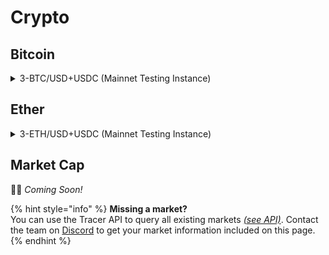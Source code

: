 # Crypto

## Bitcoin

<details>

<summary>3-BTC/USD+USDC (Mainnet Testing Instance)</summary>

<mark style="background-color:orange;">**⚠️ THIS IS A MAINNET TESTING INSTANCE - PLEASE DO NOT DEPOSIT TO THE CONTRACTS UNLESS YOU KNOW WHAT YOU ARE DOING ⚠️**</mark>

_Mainnet Testing Instances are provided for testing purposes only and are deployed from a Testing Factory instance. They do not show up on Tracer interfaces and should not be used to deploy any markets intended for use._

:link: _Open in pools.tracer.finance_

**Deployment** **Information**

* Deployment date: `2022-05-16`

**Pricing Data**

* Price feed: `BTC/USD`
* Data manipulations: `8hr SMA`
* Leverage (sigmoid): `3`

**Settlement Asset**

* Settlement asset: `USDC`

**Fees**

* Mint fee: `1%`
* Management fee: `1% per annum`
* Burn fee: `None`

**Pool Tokens**

* Long token
  * Symbol: `3L-BTC/USD+USDC`
  * Metamask Symbol: `3L-BTC+USDC`
  * Token address: `0x17F99f2D5d7dC6957A0C18bfa49FBCf858199127` [↗](https://arbiscan.io/address/0x17f99f2d5d7dc6957a0c18bfa49fbcf858199127)
  * Observations: `N/A`

<!---->

* Short token
  * Symbol: `3S-BTC/USD+USDC`
  * Metamask Symbol: `3S-BTC+USDC`
  * Token address: `0x02f9742f7CA51891d440084208c8e969D55b94A2` [↗](https://arbiscan.io/address/0x02f9742f7CA51891d440084208c8e969D55b94A2)
  * Observations: `N/A`

**Pool Information**

* Rebalance frequency: `1 hour`
* Front-running interval: `8 hours`
* Long token staking farm: `0xE211c6a34a6b04Df2D5fBCf3E66Fd57b9eD76e0d` [↗](https://arbiscan.io/address/0xe211c6a34a6b04df2d5fbcf3e66fd57b9ed76e0d)
* Short token staking farm: `0x50041Fe576cEC7502eA97cE33627856299011Eb1` [↗](https://arbiscan.io/address/0x50041Fe576cEC7502eA97cE33627856299011Eb1)

**Secondary market (Balancer)**

* Pool address: `0x3fF51DE6D96d4A88182b7006b8E8d9DB7D43931c` [↗](https://arbitrum.balancer.fi/#/pool/0x3ff51de6d96d4a88182b7006b8e8d9db7d43931c000100000000000000000085)

**Notes**

* N/A

</details>

## Ether

<details>

<summary>3-ETH/USD+USDC (Mainnet Testing Instance)</summary>

<mark style="background-color:orange;">**⚠️ THIS IS A MAINNET TESTING INSTANCE - PLEASE DO NOT DEPOSIT TO THE CONTRACTS UNLESS YOU KNOW WHAT YOU ARE DOING ⚠️**</mark>

_Mainnet Testing Instances are provided for testing purposes only and are deployed from a Testing Factory instance. They do not show up on Tracer interfaces and should not be used to deploy any markets intended for use._

:link: _Open in pools.tracer.finance_

**Deployment** **Information**

* Deployment date: `2022-05-16`

**Pricing Data**

* Price feed: `ETH/USD`
* Data manipulations: `8hr SMA`
* Leverage (sigmoid): `3`

**Settlement Asset**

* Settlement asset: `USDC`

**Fees**

* Mint fee: `1%`
* Management fee: `1% per annum`
* Burn fee: `None`

**Pool Tokens**

* Long token
  * Symbol: `3L-ETH/USD+USDC`
  * Metamask Symbol: `3L-ETH+USDC`
  * Token address: `0x989132f596Ff5F79fe3e52bbDdadACde6438bF06` [↗](https://arbiscan.io/address/0x989132f596Ff5F79fe3e52bbDdadACde6438bF06)
  * Observations: `N/A`

<!---->

* Short token
  * Symbol: `3S-ETH/USD+USDC`
  * Metamask Symbol: `3S-ETH+USDC`
  * Token address: `0xe0258E0b32cD3840ef29789bcDA9C2BF996e2A40` [↗](https://arbiscan.io/address/0xe0258E0b32cD3840ef29789bcDA9C2BF996e2A40)
  * Observations: `N/A`

**Pool Information**

* Rebalance frequency: `1 hour`
* Front-running interval: `8 hours`
* Long token staking farm: `0xbF3E2DbBF663b09EDCe8b774334fc408559846d0` [↗](https://arbiscan.io/address/0xbF3E2DbBF663b09EDCe8b774334fc408559846d0)
* Short token staking farm: `0xf7824Fce8C155e74E87e9575c7084D0380B55BaF` [↗](https://arbiscan.io/address/0xf7824Fce8C155e74E87e9575c7084D0380B55BaF)

**Secondary market (Balancer)**

* Pool address: `0x03F3919407b9ef2Df36436C256029A16A51B107b` [↗](https://arbitrum.balancer.fi/#/pool/0x03f3919407b9ef2df36436c256029a16a51b107b000100000000000000000084)

**Notes**

* N/A

</details>

## Market Cap

👷‍♀️ _Coming Soon!_

{% hint style="info" %}
**Missing a market?**\
You can use the Tracer API to query all existing markets [_(see API)_](https://api.tracer.finance/docs/#/). Contact the team on [Discord](https://discord.gg/TracerDAO) to get your market information included on this page.
{% endhint %}
